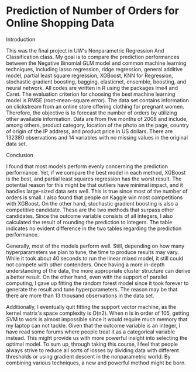# Prediction of Number of Orders for Online Shopping Data

Introduction

This was the final project in UW's Nonparametric Regression And Classification class. My goal is to compare the prediction performances between the Negative Binomial GLM model and common machine learning techniques, including lasso regression, ridge regression, general additive model, partial least square regression, XGBoost, KNN for Regression, stochastic gradient boosting, bagging, elasticnet, ensemble, boosting, and neural network. All codes are written in R using the packages lme4 and Caret. The evaluation criterion for choosing the best machine learning model is RMSE (root-mean-square error).
The data set contains information on clickstream from an online store offering clothing for pregnant women. Therefore, the objective is to forecast the number of orders by utilizing other available information. Data are from five months of 2008 and include, among others, product category, location of the photo on the page, country of origin of the IP address, and product price in US dollars. There are 132380 observations and 14 variables with no missing values in the original data set.

Conclusion

I found that most models perform evenly concerning the prediction performance. Yet, if we compare the best model in each method, XGBoost is the best, and partial least squares regression has the worst result. The potential reason for this might be that outliers have minimal impact, and it handles large-sized data sets well. This is true since most of the number of orders is small. I also found that people on Kaggle win most competitions with XGBoost.
On the other hand, stochastic gradient boosting is also a competitive candidate. These are the two methods that surpass other candidates. Since the outcome variable consists of all integers, I also calculated the result of rounding the prediction to integers. The table indicates no evident difference in the two tables regarding the prediction performance.

Generally, most of the models perform well. Still, depending on how many hyperparameters we plan to tune, the time to produce results may vary. While it took about 40 seconds to run the linear mixed model, it still could not compete with other contenders. Once having a more in-depth understanding of the data, the more appropriate cluster structure can derive a better result. On the other hand, even with the support of parallel computing, I gave up fitting the random forest model since it took forever to generate the result and tune hyperparameters. The reason may be that there are more than 13 thousand observations in the data set.

Additionally, I eventually quit fitting the support vector machine, as the kernel matrix's space complexity is O(n2). When n is in order of 105, getting SVM to work is almost impossible since it would require much memory that my laptop can not tackle. Given that the outcome variable is an integer, I have read some forums where people treat it as a categorical variable instead. This might provide us with more powerful insight into selecting the optimal model. To sum up, through taking this course, I feel that people always strive to reduce all sorts of losses by dividing data with different thresholds or using gradient descent in the nonparametric world. By combining various techniques, a new and powerful method might be born.
